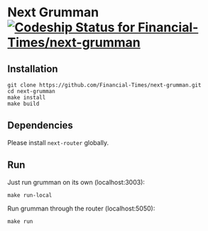 # Next Grumman [![Codeship Status for Financial-Times/next-grumman](https://codeship.com/projects/97825450-6419-0132-c840-164ea2c5352e/status)](https://codeship.com/projects/53047)

## Installation

```
git clone https://github.com/Financial-Times/next-grumman.git
cd next-grumman
make install
make build
```

## Dependencies

Please install `next-router` globally.

## Run

Just run grumman on its own (localhost:3003):

```
make run-local
```

Run grumman through the router (localhost:5050):

```
make run
```

